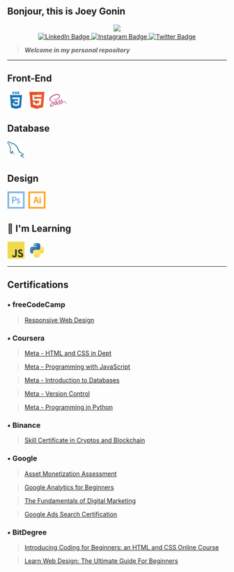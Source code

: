 ## Bonjour, this is Joey Gonin

<div id="header" align="center">
  <img src="https://media.tenor.com/QG4C_3cPgtwAAAAd/pixel-art-train.gif"/>
</div>
<div id="badges" align="center">
  <a href="https://www.linkedin.com/in/joey-gonin-77592879">
    <img src="https://img.shields.io/badge/LinkedIn-blue?style=flat-square&logo=linkedin&logoColor=white" alt="LinkedIn Badge"/>
  </a>
  <a href="https://www.instagram.com/joeygonin/">
    <img src="https://img.shields.io/badge/Instagram-red?style=flat-square&logo=instagram&logoColor=white" alt="Instagram Badge"/>
  </a>
  <a href="https://twitter.com/J_Gonin_">
    <img src="https://img.shields.io/badge/Twitter-blue?style=flat-square&logo=twitter&logoColor=white" alt="Twitter Badge"/>
  </a>
</div>

> **_Welcome in my personal repository_**

---
  
  ## Front-End

  <img src="https://github.com/devicons/devicon/blob/master/icons/css3/css3-plain-wordmark.svg"  title="CSS3" alt="CSS" width="40" height="40"/>&nbsp;
  <img src="https://github.com/devicons/devicon/blob/master/icons/html5/html5-original.svg" title="HTML5" alt="HTML" width="40" height="40"/>&nbsp;
  <img src="https://github.com/devicons/devicon/blob/master/icons/sass/sass-original.svg" title="SASS" alt="SASS" width="40" height="40"/>
  
  ## Database
  
  <img src="https://github.com/devicons/devicon/blob/master/icons/mysql/mysql-original.svg" title="MySQL" alt="MySQL" width="40" height="40"/>
  
  ## Design

  <img src="https://github.com/devicons/devicon/blob/master/icons/photoshop/photoshop-line.svg"  title="Photoshop" alt="Photoshop" width="40" height="40"/>&nbsp;
  <img src="https://github.com/devicons/devicon/blob/master/icons/illustrator/illustrator-line.svg" title="Illustrator" alt="Illustrator" width="40" height="40"/>

## :seedling: I'm Learning

  <img src="https://github.com/devicons/devicon/blob/master/icons/javascript/javascript-original.svg" title="JavaScript" alt="JavaScript" width="40" height="40"/>&nbsp;
  <img src="https://github.com/devicons/devicon/blob/master/icons/python/python-original.svg" title="Python" alt="Python" width="40" height="40"/>

---

## Certifications

### • **freeCodeCamp**

> <a href="https://www.freecodecamp.org/certification/JoeyGonin/responsive-web-design">Responsive Web Design</a>

### • **Coursera**

> <a href="https://coursera.org/share/4febedd4c34851ed85445a3a01ae0289">Meta - HTML and CSS in Dept</a>

> <a href="https://coursera.org/share/3789e2569b399027f35d094dc1561a4f">Meta - Programming with JavaScript</a>

> <a href="https://coursera.org/share/41b397d8b0ecc8adc9e9aca6232cc204">Meta - Introduction to Databases</a>

> <a href="https://coursera.org/share/c296adb53aa48ae4254cc3f450b85828">Meta - Version Control</a>

> <a href="https://coursera.org/share/f45ca7e92e46ba83d877a9cf60c26f26">Meta - Programming in Python</a>

### • **Binance**

> <a href="https://certificate.evidenz.io/check/0192431D0C9264A820C5487DD083F0D975BC9E71DF591045F4BCC269F1E0392FZ0JETHU5ajNLWGtzWm1DakFIUzB1L0FBZlV6YS9ucUhHWHo5YWwxbTdMejlFRWE3">Skill Certificate in Cryptos and Blockchain</a>

### • **Google**

> <a href="https://drive.google.com/file/d/1zxJutXiCf4FIxGjTaREdZ9wN-xCNI9u_/view?usp=sharing">Asset Monetization Assessment</a>

> <a href="https://drive.google.com/file/d/1dHEzRDMBcWqhZjjQRAmzEv1aqkrwF1jh/view?usp=sharing">Google Analytics for Beginners</a>

> <a href="https://drive.google.com/file/d/1PghHcsD27LcVKmQj1zYQlRr2eHHpxXP2/view?usp=sharing">The Fundamentals of Digital Marketing</a>

> <a href="https://drive.google.com/file/d/17CB7L0_-xkbw9oDzXHpvJ9bA8nKuqdsc/view?usp=sharing">Google Ads Search Certification</a>

### • **BitDegree**

> <a href="https://drive.google.com/file/d/125l9MoANLd_-LS99K9nbD3eBE8E67UnJ/view?usp=sharing">Introducing Coding for Beginners: an HTML and CSS Online Course</a>

> <a href="https://drive.google.com/file/d/1LvEf2lfntMrMDi9yOqUPZLC2TNpBjLwK/view?usp=sharing">Learn Web Design: The Ultimate Guide For Beginners</a>

